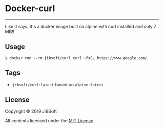 # Docker-curl
---
Like it says, it's a docker image built on alpine with curl installed and only 7 MB!!

## Usage

```console
$ docker run --rm jibsoft/curl curl -fsSL https://www.google.com/
```

## Tags

* `jibsoft/curl:latest` based on `alpine:latest`

## License

Copyright © 2019 JIBSoft

All contents licensed under the [MIT License](LICENSE)

